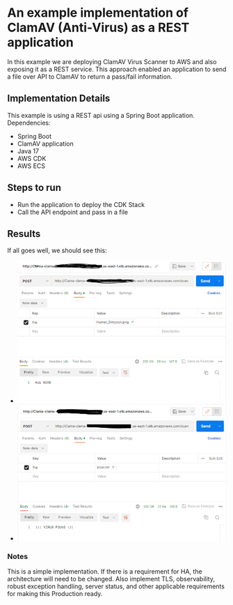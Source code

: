 # An example implementation of ClamAV (Anti-Virus) as a REST application

In this example we are deploying ClamAV Virus Scanner to AWS and also exposing it as a REST service.  This approach enabled an application to send a file over API to ClamAV to return a pass/fail information.

## Implementation Details
This example is using a REST api using a Spring Boot application.  Dependencies:
* Spring Boot
* ClamAV application
* Java 17
* AWS CDK
* AWS ECS

## Steps to run
* Run the application to deploy the CDK Stack
* Call the API endpoint and pass in a file

## Results
If all goes well, we should see this:
* ![image](good.PNG "Example of Virus Scan - No Virus")
* ![image](bad.PNG "Example of Virus Scan - Virus Found")

### Notes
This is a simple implementation.  If there is a requirement for HA, the architecture will need to be changed.  Also implement TLS, observability, robust exception handling, server status, and other applicable requirements for making this Production ready. 